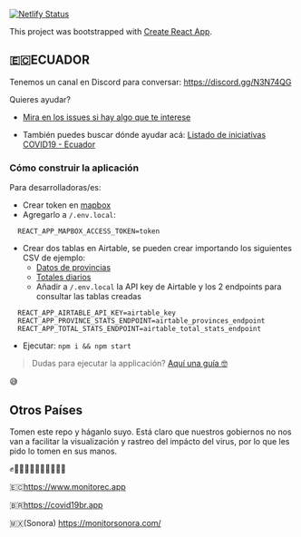 [![Netlify Status](https://api.netlify.com/api/v1/badges/72fecee9-ff8c-483e-b069-bec5caba2678/deploy-status)](https://app.netlify.com/sites/covid19-ec/deploys)

This project was bootstrapped with [Create React App](https://github.com/facebook/create-react-app).

## 🇪🇨**ECUADOR**

Tenemos un canal en Discord para conversar: https://discord.gg/N3N74QG

Quieres ayudar?

- [Mira en los issues si hay algo que te interese](https://github.com/juanmnl/covid19-monitor/issues)

- También puedes buscar dónde ayudar acá: [Listado de iniciativas COVID19 - Ecuador](https://github.com/juanmnl/Ecuador-Covid19)

### Cómo construir la aplicación

Para desarrolladoras/es:

- Crear token en [mapbox](https://www.mapbox.com/)
- Agregarlo a `/.env.local`:

```
  REACT_APP_MAPBOX_ACCESS_TOKEN=token
```

- Crear dos tablas en Airtable, se pueden crear importando los siguientes CSV de ejemplo:
  - [Datos de provincias](https://github.com/SerotoninaAbad/covid19-csv-examples/blob/master/province-data.csv)
  - [Totales diarios](https://github.com/SerotoninaAbad/covid19-csv-examples/blob/master/daily-totals.csv)
  - Añadir  a `/.env.local` la API key de Airtable y los 2 endpoints para consultar las tablas creadas
```
  REACT_APP_AIRTABLE_API_KEY=airtable_key
  REACT_APP_PROVINCE_STATS_ENDPOINT=airtable_provinces_endpoint
  REACT_APP_TOTAL_STATS_ENDPOINT=airtable_total_stats_endpoint
```


- Ejecutar: `npm i && npm start`

> Dudas para ejecutar la applicación? [Aquí una guía 🤓](./docs/run-instructions.md)

😅

## **Otros Países**

Tomen este repo y háganlo suyo. Está claro que nuestros gobiernos no nos van a
facilitar la visualización y rastreo del impácto del virus, por lo que les pido
lo tomen en sus manos.

✊✊🏻✊🏼✊🏽✊🏾✊🏿

🇪🇨https://www.monitorec.app

🇧🇷https://covid19br.app

🇲🇽(Sonora) https://monitorsonora.com/
